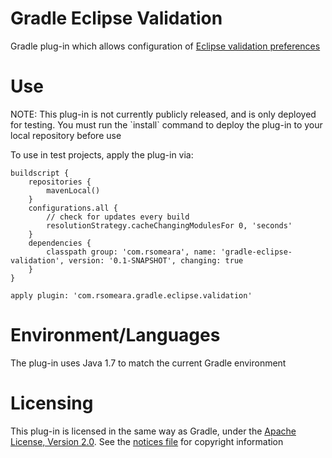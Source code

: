 # Gradle Eclipse Validation

Gradle plug-in which allows configuration of [Eclipse validation preferences](doc/eclipse_validation.md)

# Use 

<aside class="notice">
NOTE: This plug-in is not currently publicly released, and is only deployed for testing. You must run the `install` command to deploy the plug-in to your local repository before use
</aside>

To use in test projects, apply the plug-in via:

    buildscript {
        repositories {
            mavenLocal()
        }
        configurations.all {
            // check for updates every build
            resolutionStrategy.cacheChangingModulesFor 0, 'seconds'
        }
        dependencies {
            classpath group: 'com.rsomeara', name: 'gradle-eclipse-validation', version: '0.1-SNAPSHOT', changing: true
        }
    }

    apply plugin: 'com.rsomeara.gradle.eclipse.validation'
    
# Environment/Languages

The plug-in uses Java 1.7 to match the current Gradle environment

# Licensing

This plug-in is licensed in the same way as Gradle, under the [Apache License, Version 2.0](http://www.apache.org/licenses/LICENSE-2.0). See the [notices file](doc/notices.md) for copyright information